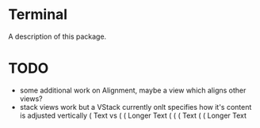 # Terminal

A description of this package.

# TODO

- some additional work on Alignment, maybe a view which aligns other views?
- stack views work but a VStack currently onlt specifies how it's content is adjusted vertically
    ( Text                      vs          (
    ( Longer Text                       (
    (                                           ( Text
    (                                           ( Longer Text
